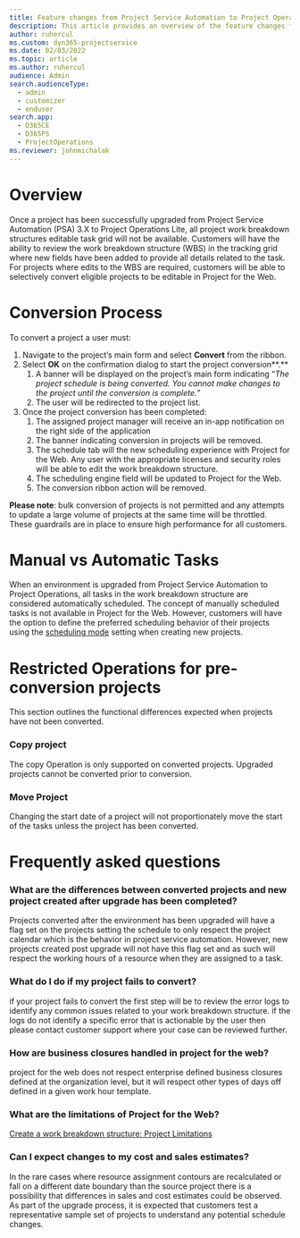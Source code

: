 ```yaml
---
title: Feature changes from Project Service Automation to Project Operations
description: This article provides an overview of the feature changes from Project Service Automation to Dynamics 365 Project Operations.
author: ruhercul
ms.custom: dyn365-projectservice
ms.date: 02/03/2022
ms.topic: article
ms.author: ruhercul
audience: Admin
search.audienceType: 
  - admin
  - customizer
  - enduser
search.app: 
  - D365CE
  - D365PS
  - ProjectOperations
ms.reviewer: johnmichalak
---
```


# Overview
Once a project has been successfully upgraded from Project Service Automation (PSA) 3.X to Project Operations Lite, all project work breakdown structures editable task grid will not be available. Customers will have the ability to review the work breakdown structure (WBS) in the tracking grid where new fields have been added to provide all details related to the task. For projects where edits to the WBS are required, customers will be able to selectively convert eligible projects to be editable in Project for the Web.

# Conversion Process

To convert a project a user must:

1.  Navigate to the project’s main form and select **Convert** from the ribbon.
2.  Select **OK** on the confirmation dialog to start the project conversion**.**
    1.  A banner will be displayed on the project’s main form indicating “*The project schedule is being converted. You cannot make changes to the project until the conversion is complete.”*
    2.  The user will be redirected to the project list.
3.  Once the project conversion has been completed:
    1.  The assigned project manager will receive an in-app notification on the right side of the application
    2.  The banner indicating conversion in projects will be removed.
    3.  The schedule tab will the new scheduling experience with Project for the Web. Any user with the appropriate licenses and security roles will be able to edit the work breakdown structure.
    4.  The scheduling engine field will be updated to Project for the Web.
    5.  The conversion ribbon action will be removed.

**Please note**: bulk conversion of projects is not permitted and any attempts to update a large volume of projects at the same time will be throttled. These guardrails are in place to ensure high performance for all customers.

# Manual vs Automatic Tasks

When an environment is upgraded from Project Service Automation to Project Operations, all tasks in the work breakdown structure are considered automatically scheduled. The concept of manually scheduled tasks is not available in Project for the Web. However, customers will have the option to define the preferred scheduling behavior of their projects using the [scheduling mode](https://learn.microsoft.com/en-us/dynamics365/project-operations/project-management/scheduling-modes) setting when creating new projects.

# Restricted Operations for pre-conversion projects

This section outlines the functional differences expected when projects have not been converted.

### Copy project

The copy Operation is only supported on converted projects. Upgraded projects cannot be converted prior to conversion.

### Move Project

Changing the start date of a project will not proportionately move the start of the tasks unless the project has been converted.

# Frequently asked questions

### What are the differences between converted projects and new project created after upgrade has been completed?

Projects converted after the environment has been upgraded will have a flag set on the projects setting the schedule to only respect the project calendar which is the behavior in project service automation. However, new projects created post upgrade will not have this flag set and as such will respect the working hours of a resource when they are assigned to a task.

### What do I do if my project fails to convert?

if your project fails to convert the first step will be to review the error logs to identify any common issues related to your work breakdown structure. if the logs do not identify a specific error that is actionable by the user then please contact customer support where your case can be reviewed further.

### How are business closures handled in project for the web?

project for the web does not respect enterprise defined business closures defined at the organization level, but it will respect other types of days off defined in a given work hour template.

### What are the limitations of Project for the Web?

[Create a work breakdown structure: Project Limitations](https://learn.microsoft.com/en-us/dynamics365/project-operations/project-management/create-wbs#project-limitations)

### Can I expect changes to my cost and sales estimates?

In the rare cases where resource assignment contours are recalculated or fall on a different date boundary than the source project there is a possibility that differences in sales and cost estimates could be observed. As part of the upgrade process, it is expected that customers test a representative sample set of projects to understand any potential schedule changes.

